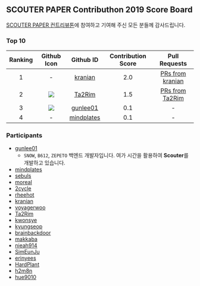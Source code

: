 ## SCOUTER PAPER Contributhon 2019 Score Board

[SCOUTER PAPER 컨트리뷰톤](https://github.com/scouter-contrib/paper-contributhon/blob/master/contributhon/index.md)에 참여하고 기여해 주신 모든 분들께 감사드립니다.

### Top 10 
|Ranking|Github Icon|Github ID|Contribution Score|Pull Requests|
|:----:|:----:|:----:|:----:|:----:|
|1|-|[kranian](https://github.com/kranian)|2.0|[PRs from kranian](https://github.com/scouter-contrib/scouter-paper/pulls?utf8=%E2%9C%93&q=is%3Apr+author%3Akranian+)|
|2|![](https://avatars1.githubusercontent.com/u/41318449?s=60&v=4)|[Ta2Rim](https://github.com/Ta2Rim)|1.5|[PRs from Ta2Rim](https://github.com/scouter-contrib/scouter-paper/pulls?utf8=%E2%9C%93&q=is%3Apr+author%3ATa2Rim+)|
|3|![](https://avatars1.githubusercontent.com/u/6788732?s=60&v=4)|[gunlee01](https://github.com/gunlee01)|0.1|-|
|4|-|[mindplates](https://github.com/mindplates)|0.1|-|

### Participants
* [gunlee01](https://github.com/gunlee01)  
  - `SNOW`, `B612`, `ZEPETO` 백엔드 개발자입니다. 여가 시간을 활용하여 **Scouter**를 개발하고 있습니다. 
* [mindplates](https://github.com/mindplates)  
* [sebuls](https://github.com/sebuls)  
* [moreal](https://github.com/moreal)  
* [2cycle](https://github.com/2cycle)  
* [rheehot](https://github.com/rheehot)  
* [kranian](https://github.com/kranian)  
* [voyagerwoo](https://github.com/voyagerwoo)  
* [Ta2Rim](https://github.com/Ta2Rim)  
* [kwonsye](https://github.com/kwonsye)  
* [kyungseop](https://github.com/kyungseop)  
* [brainbackdoor](https://github.com/brainbackdoor)  
* [makkaba](https://github.com/makkaba)  
* [nieah914](https://github.com/nieah914)  
* [SimEunJu](https://github.com/SimEunJu)  
* [erinyees](https://github.com/erinyees)  
* [HardPlant](https://github.com/HardPlant)  
* [h2m8n](https://github.com/h2m8n)  
* [hue9010](https://github.com/hue9010)  
